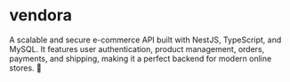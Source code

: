 # vendora
A scalable and secure e-commerce API built with NestJS, TypeScript, and MySQL. It features user authentication, product management, orders, payments, and shipping, making it a perfect backend for modern online stores. 🚀

